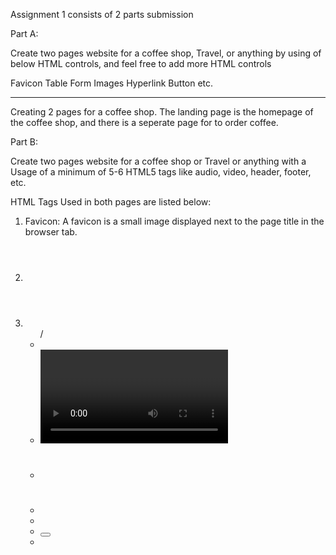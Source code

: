 Assignment 1 consists of 2 parts submission

Part A:

Create two pages website for a coffee shop, Travel, or anything by using of below HTML controls, and feel free to add more HTML controls

Favicon
Table
Form
Images
Hyperlink
Button etc.

----------------------------------------------------------------

Creating 2 pages for a coffee shop. The landing page is the homepage of the coffee shop, and there is a seperate page for to order coffee.

Part B:

Create two pages website for a coffee shop or Travel or anything with a Usage of a minimum of 5-6 HTML5 tags like audio, video, header, footer, etc.

HTML Tags Used in both pages are listed below:

1. Favicon: A favicon is a small image displayed next to the page title in the browser tab.
2. <header>
3. <ul>/ <li>
4. <video>
5. <h1>
6. <b>
7. <a>
8. <button>
9. 




